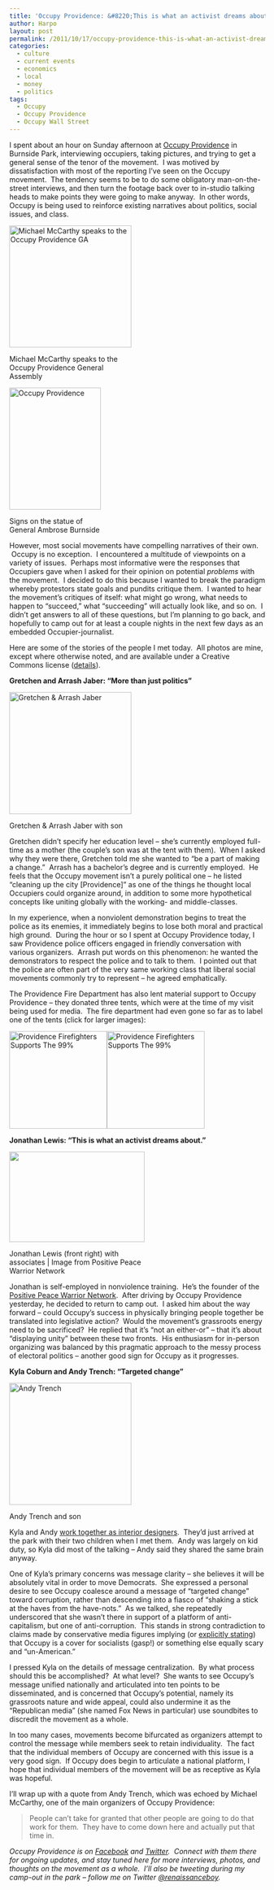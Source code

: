 ```yaml
---
title: 'Occupy Providence: &#8220;This is what an activist dreams about.&#8221;'
author: Harpo
layout: post
permalink: /2011/10/17/occupy-providence-this-is-what-an-activist-dreams-about/
categories:
  - culture
  - current events
  - economics
  - local
  - money
  - politics
tags:
  - Occupy
  - Occupy Providence
  - Occupy Wall Street
---
```

I spent about an hour on Sunday afternoon at <a href="http://www.facebook.com/OccupyProvidence" target="_blank">Occupy Providence</a> in Burnside Park, interviewing occupiers, taking pictures, and trying to get a general sense of the tenor of the movement.  I was motived by dissatisfaction with most of the reporting I&#8217;ve seen on the Occupy movement.  The tendency seems to be to do some obligatory man-on-the-street interviews, and then turn the footage back over to in-studio talking heads to make points they were going to make anyway.  In other words, Occupy is being used to reinforce existing narratives about politics, social issues, and class.

<div style="width: 250px" class="wp-caption alignright">
  <a title="Michael McCarthy speaks to the Occupy Providence GA by Harpo Jaeger, on Flickr" href="http://www.flickr.com/photos/renaissanceboy/6250966411/" target="_blank"><img src="http://farm7.static.flickr.com/6231/6250966411_7d384987d3_m.jpg" alt="Michael McCarthy speaks to the Occupy Providence GA" width="240" height="240" /></a><p class="wp-caption-text">
    Michael McCarthy speaks to the Occupy Providence General Assembly
  </p>
</div>

<div style="width: 190px" class="wp-caption alignright">
  <a title="Occupy Providence by Harpo Jaeger, on Flickr" href="http://www.flickr.com/photos/renaissanceboy/6251317780/" target="_blank"><img src="http://farm7.static.flickr.com/6214/6251317780_5dd5dd6451_m.jpg" alt="Occupy Providence" width="180" height="240" /></a><p class="wp-caption-text">
    Signs on the statue of General Ambrose Burnside
  </p>
</div>

However, most social movements have compelling narratives of their own.  Occupy is no exception.  I encountered a multitude of viewpoints on a variety of issues.  Perhaps most informative were the responses that Occupiers gave when I asked for their opinion on potential *problems* with the movement.  I decided to do this because I wanted to break the paradigm whereby protestors state goals and pundits critique them.  I wanted to hear the movement&#8217;s critiques of itself: what might go wrong, what needs to happen to &#8220;succeed,&#8221; what &#8220;succeeding&#8221; will actually look like, and so on.  I didn&#8217;t get answers to all of these questions, but I&#8217;m planning to go back, and hopefully to camp out for at least a couple nights in the next few days as an embedded Occupier-journalist.

Here are some of the stories of the people I met today.  All photos are mine, except where otherwise noted, and are available under a Creative Commons license (<a href="http://creativecommons.org/licenses/by-nc-sa/2.0/" target="_blank">details</a>).

**Gretchen and Arrash Jaber: &#8220;More than just politics&#8221;**

<div style="width: 250px" class="wp-caption alignright">
  <a title="Gretchen & Arrash Jaber by Harpo Jaeger, on Flickr" href="http://www.flickr.com/photos/renaissanceboy/6251362066/" target="_blank"><img src="http://farm7.static.flickr.com/6226/6251362066_00884810b1_m.jpg" alt="Gretchen & Arrash Jaber" width="240" height="240" /></a><p class="wp-caption-text">
    Gretchen & Arrash Jaber with son
  </p>
</div>

Gretchen didn&#8217;t specify her education level – she&#8217;s currently employed full-time as a mother (the couple&#8217;s son was at the tent with them).  When I asked why they were there, Gretchen told me she wanted to &#8220;be a part of making a change.&#8221;  Arrash has a bachelor&#8217;s degree and is currently employed.  He feels that the Occupy movement isn&#8217;t a purely political one – he listed &#8220;cleaning up the city [Providence]&#8221; as one of the things he thought local Occupiers could organize around, in addition to some more hypothetical concepts like uniting globally with the working- and middle-classes.

In my experience, when a nonviolent demonstration begins to treat the police as its enemies, it immediately begins to lose both moral and practical high ground.  During the hour or so I spent at Occupy Providence today, I saw Providence police officers engaged in friendly conversation with various organizers.  Arrash put words on this phenomenon: he wanted the demonstrators to respect the police and to talk to them.  I pointed out that the police are often part of the very same working class that liberal social movements commonly try to represent – he agreed emphatically.

The Providence Fire Department has also lent material support to Occupy Providence – they donated three tents, which were at the time of my visit being used for media.  The fire department had even gone so far as to label one of the tents (click for larger images):

<div>
  <a title="Providence Firefighters Supports The 99% by Harpo Jaeger, on Flickr" href="http://www.flickr.com/photos/renaissanceboy/6250954177/" target="_blank"><img src="http://farm7.static.flickr.com/6041/6250954177_a4b502abe7_m.jpg" alt="Providence Firefighters Supports The 99%" width="192" height="192" /></a><a title="Providence Firefighters Supports The 99% by Harpo Jaeger, on Flickr" href="http://www.flickr.com/photos/renaissanceboy/6250958515/" target="_blank"><img src="http://farm7.static.flickr.com/6035/6250958515_2b98c0fb0b_m.jpg" alt="Providence Firefighters Supports The 99%" width="192" height="192" /></a>
</div>

**Jonathan Lewis: &#8220;This is what an activist dreams about.&#8221;**

<div style="width: 276px" class="wp-caption alignright">
  <a href="http://positivepeacewarriornetwork.files.wordpress.com/2011/04/coast-2-coast-training-crew.jpg?w=410" target="_blank"><img src="http://positivepeacewarriornetwork.files.wordpress.com/2011/04/coast-2-coast-training-crew.jpg?w=410" alt="" width="266" height="178" /></a><p class="wp-caption-text">
    Jonathan Lewis (front right) with associates | Image from Positive Peace Warrior Network
  </p>
</div>

Jonathan is self-employed in nonviolence training.  He&#8217;s the founder of the <a href="http://positivepeacewarriornetwork.wordpress.com/" target="_blank">Positive Peace Warrior Network</a>.  After driving by Occupy Providence yesterday, he decided to return to camp out.  I asked him about the way forward – could Occupy&#8217;s success in physically bringing people together be translated into legislative action?  Would the movement&#8217;s grassroots energy need to be sacrificed?  He replied that it&#8217;s &#8220;not an either-or&#8221; – that it&#8217;s about &#8220;displaying unity&#8221; between these two fronts.  His enthusiasm for in-person organizing was balanced by this pragmatic approach to the messy process of electoral politics – another good sign for Occupy as it progresses.

**Kyla Coburn and Andy Trench: &#8220;Targeted change&#8221;**

<div style="width: 250px" class="wp-caption alignleft">
  <a title="Andy Trench by Harpo Jaeger, on Flickr" href="http://www.flickr.com/photos/renaissanceboy/6251409244/" target="_blank"><img src="http://farm7.static.flickr.com/6057/6251409244_973b73a9d8_m.jpg" alt="Andy Trench" width="240" height="240" /></a><p class="wp-caption-text">
    Andy Trench and son
  </p>
</div>

Kyla and Andy <a href="http://www.kylacoburndesigns.com/" target="_blank">work together as interior designers</a>.  They&#8217;d just arrived at the park with their two children when I met them.  Andy was largely on kid duty, so Kyla did most of the talking – Andy said they shared the same brain anyway.

One of Kyla&#8217;s primary concerns was message clarity – she believes it will be absolutely vital in order to move Democrats.  She expressed a personal desire to see Occupy coalesce around a message of &#8220;targeted change&#8221; toward corruption, rather than descending into a fiasco of &#8220;shaking a stick at the haves from the have-nots.&#8221;  As we talked, she repeatedly underscored that she wasn&#8217;t there in support of a platform of anti-capitalism, but one of anti-corruption.  This stands in strong contradiction to claims made by conservative media figures implying (or <a href="http://gawker.com/5849721/bill-oreilly-occupy-wall-street-protesters-are-drug+trafficking-crackheads" target="_blank">explicitly stating</a>) that Occupy is a cover for socialists (gasp!) or something else equally scary and &#8220;un-American.&#8221;

I pressed Kyla on the details of message centralization.  By what process should this be accomplished?  At what level?  She wants to see Occupy&#8217;s message unified nationally and articulated into ten points to be disseminated, and is concerned that Occupy&#8217;s potential, namely its grassroots nature and wide appeal, could also undermine it as the &#8220;Republican media&#8221; (she named Fox News in particular) use soundbites to discredit the movement as a whole.

In too many cases, movements become bifurcated as organizers attempt to control the message while members seek to retain individuality.  The fact that the individual members of Occupy are concerned with this issue is a very good sign.  If Occupy does begin to articulate a national platform, I hope that individual members of the movement will be as receptive as Kyla was hopeful.

I&#8217;ll wrap up with a quote from Andy Trench, which was echoed by Michael McCarthy, one of the main organizers of Occupy Providence:

> People can&#8217;t take for granted that other people are going to do that work for them.  They have to come down here and actually put that time in.

*Occupy Providence is on <a href="http://www.facebook.com/OccupyProvidence" target="_blank">Facebook</a> and <a href="https://twitter.com/occupyprov" target="_blank">Twitter</a>.  Connect with them there for ongoing updates, and stay tuned here for more interviews, photos, and thoughts on the movement as a whole.  I&#8217;ll also be tweeting during my camp-out in the park – follow me on Twitter <a href="http://twitter.com/renaissanceboy" target="_blank">@renaissanceboy</a>.*
